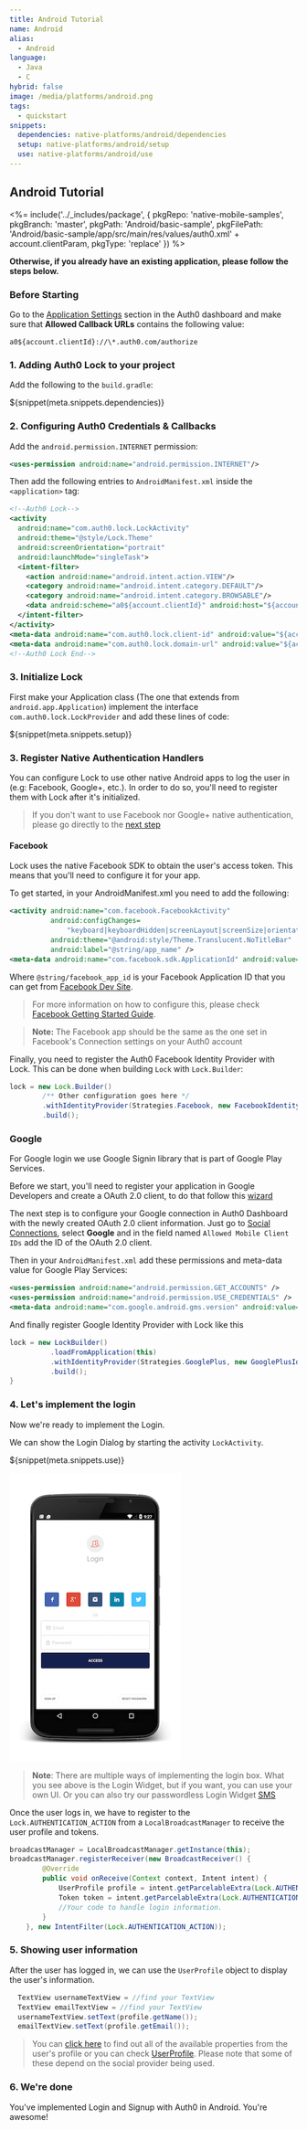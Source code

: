 ```yaml
---
title: Android Tutorial
name: Android
alias:
  - Android
language:
  - Java
  - C
hybrid: false
image: /media/platforms/android.png
tags:
  - quickstart
snippets:
  dependencies: native-platforms/android/dependencies
  setup: native-platforms/android/setup
  use: native-platforms/android/use
---
```


## Android Tutorial

<%= include('../_includes/package', {
  pkgRepo: 'native-mobile-samples',
  pkgBranch: 'master',
  pkgPath: 'Android/basic-sample',
  pkgFilePath: 'Android/basic-sample/app/src/main/res/values/auth0.xml' + account.clientParam,
  pkgType: 'replace'
}) %>

**Otherwise, if you already have an existing application, please follow the steps below.**

### Before Starting

<div class="setup-callback">
  <p>Go to the <a href="${uiAppSettingsURL}">Application Settings</a> section in the Auth0 dashboard and make sure that <b>Allowed Callback URLs</b> contains the following value:</p>
  <pre><code>a0${account.clientId}://\*.auth0.com/authorize</code></pre>
</div>

### 1. Adding Auth0 Lock to your project

Add the following to the `build.gradle`:

${snippet(meta.snippets.dependencies)}

### 2. Configuring Auth0 Credentials & Callbacks

Add the `android.permission.INTERNET` permission:

```xml
<uses-permission android:name="android.permission.INTERNET"/>
```

Then add the following entries to `AndroidManifest.xml` inside the `<application>` tag:

```xml
<!--Auth0 Lock-->
<activity
  android:name="com.auth0.lock.LockActivity"
  android:theme="@style/Lock.Theme"
  android:screenOrientation="portrait"
  android:launchMode="singleTask">
  <intent-filter>
    <action android:name="android.intent.action.VIEW"/>
    <category android:name="android.intent.category.DEFAULT"/>
    <category android:name="android.intent.category.BROWSABLE"/>
    <data android:scheme="a0${account.clientId}" android:host="${account.namespace}"/>
  </intent-filter>
</activity>
<meta-data android:name="com.auth0.lock.client-id" android:value="${account.clientId}"/>
<meta-data android:name="com.auth0.lock.domain-url" android:value="${account.namespace}"/>
<!--Auth0 Lock End-->
```


### 3. Initialize Lock

First make your Application class (The one that extends from `android.app.Application`) implement the interface `com.auth0.lock.LockProvider` and add these lines of code:

${snippet(meta.snippets.setup)}

### 3. Register Native Authentication Handlers

You can configure Lock to use other native Android apps to log the user in (e.g: Facebook, Google+, etc.). In order to do so, you'll need to register them with Lock after it's initialized.

> If you don't want to use Facebook nor Google+ native authentication, please go directly to the [next step](#4-let-s-implement-the-login)

#### Facebook

Lock uses the native Facebook SDK to obtain the user's access token. This means that you'll need to configure it for your app.

To get started, in your AndroidManifest.xml you need to add the following:

```xml
<activity android:name="com.facebook.FacebookActivity"
          android:configChanges=
              "keyboard|keyboardHidden|screenLayout|screenSize|orientation"
          android:theme="@android:style/Theme.Translucent.NoTitleBar"
          android:label="@string/app_name" />
<meta-data android:name="com.facebook.sdk.ApplicationId" android:value="@string/facebook_app_id"/>
```

Where `@string/facebook_app_id` is your Facebook Application ID that you can get from [Facebook Dev Site](https://developers.facebook.com/apps).

> For more information on how to configure this, please check [Facebook Getting Started Guide](https://developers.facebook.com/docs/android/getting-started).

> **Note:** The Facebook app should be the same as the one set in Facebook's Connection settings on your Auth0 account

Finally, you need to register the Auth0 Facebook Identity Provider with Lock. This can be done when building `Lock` with `Lock.Builder`:

```java
lock = new Lock.Builder()
        /** Other configuration goes here */
        .withIdentityProvider(Strategies.Facebook, new FacebookIdentityProvider(this))
        .build();
```

### Google

For Google login we use Google Signin library that is part of Google Play Services.

Before we start, you'll need to register your application in Google Developers and create a OAuth 2.0 client, to do that follow this [wizard](https://developers.google.com/mobile/add?platform=android)

The next step is to configure your Google connection in Auth0 Dashboard with the newly created OAuth 2.0 client information. Just go to [Social Connections](${uiURL}/#/connections/social), select **Google** and in the field named `Allowed Mobile Client IDs` add the ID of the OAuth 2.0 client.

Then in your `AndroidManifest.xml` add these permissions and meta-data value for Google Play Services:

```xml
<uses-permission android:name="android.permission.GET_ACCOUNTS" />
<uses-permission android:name="android.permission.USE_CREDENTIALS" />
<meta-data android:name="com.google.android.gms.version" android:value="@integer/google_play_services_version" />
```

And finally register Google Identity Provider with Lock like this

```java
lock = new LockBuilder()
          .loadFromApplication(this)
          .withIdentityProvider(Strategies.GooglePlus, new GooglePlusIdentityProvider(this))
          .build();
}
```

### 4. Let's implement the login

Now we're ready to implement the Login.

We can show the Login Dialog by starting the activity `LockActivity`.

${snippet(meta.snippets.use)}

[![Lock.png](/media/articles/native-platforms/android/Lock-Widget-Android-Screenshot.png)](https://auth0.com)

> **Note**: There are multiple ways of implementing the login box. What you see above is the Login Widget, but if you want, you can use your own UI.
> Or you can also try our passwordless Login Widget [SMS](https://github.com/auth0/Lock.Android#sms)

Once the user logs in, we have to register to the `Lock.AUTHENTICATION_ACTION` from a `LocalBroadcastManager` to receive the user profile and tokens.

```java
broadcastManager = LocalBroadcastManager.getInstance(this);
broadcastManager.registerReceiver(new BroadcastReceiver() {
        @Override
        public void onReceive(Context context, Intent intent) {
            UserProfile profile = intent.getParcelableExtra(Lock.AUTHENTICATION_ACTION_PROFILE_PARAMETER);
            Token token = intent.getParcelableExtra(Lock.AUTHENTICATION_ACTION_TOKEN_PARAMETER);
            //Your code to handle login information.
        }
    }, new IntentFilter(Lock.AUTHENTICATION_ACTION));
```

### 5. Showing user information

After the user has logged in, we can use the `UserProfile` object to display the user's information.

```java
  TextView usernameTextView = //find your TextView
  TextView emailTextView = //find your TextView
  usernameTextView.setText(profile.getName());
  emailTextView.setText(profile.getEmail());
```

> You can [click here](/user-profile) to find out all of the available properties from the user's profile or you can check [UserProfile](https://github.com/auth0/Lock.Android/blob/master/android-core/src/main/java/com/auth0/core/UserProfile.java). Please note that some of these depend on the social provider being used.

### 6. We're done

You've implemented Login and Signup with Auth0 in Android. You're awesome!
